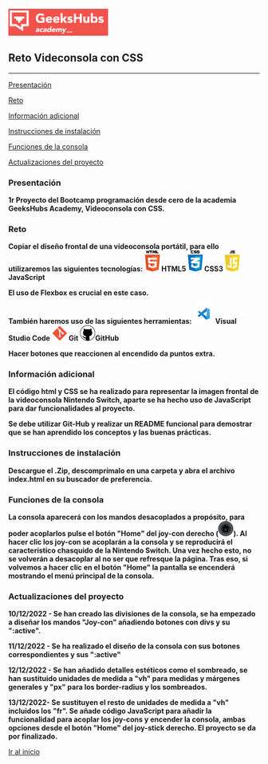 <a name="top"></a>
<img src= "./imagenes/geekshubs.png" width="200"> 


##   Reto Videconsola con CSS

----------------------------------

[Presentación](#id1)

[Reto](#id2)

[Información adicional](#id3)

[Instrucciones de instalación](#id4)

[Funciones de la consola](#id5)

[Actualizaciones del proyecto](#id6)

<a name="id1"></a>

###   Presentación
 

<b>1r Proyecto del Bootcamp programación desde cero de la academia GeeksHubs Academy, Videoconsola con CSS.</b>

<a name="id2"></a>

###   Reto

<b> Copiar el diseño frontal de una videoconsola portátil, para ello utilizaremos las siguientes tecnologías:</b>
    <b> <img src= "./imagenes/html5.png" width="30"> HTML5 </b>
    <b> <img src= "./imagenes/css.png" width="30"> CSS3 </b>
    <b> <img src= "./imagenes/javascript.png" width="30"> JavaScript </b>

<b>El uso de Flexbox es crucial en este caso.</b>

<b>También haremos uso de las siguientes herramientas:</b>
    <b> <img src= "./imagenes/visualstudio.png" width="40"> Visual Studio Code</b>
    <b> <img src= "./imagenes/git.png" width="30"> Git</b>
    <b> <img src= "./imagenes/github.png" width="30">GitHub</b>
  
  
  
  
    
    
<b>Hacer botones que reaccionen al encendido da puntos extra.</b>

<a name="id3"></a>

###  Información adicional

<b> El código html y CSS se ha realizado para representar la imagen frontal de la videoconsola Nintendo Switch, aparte se ha hecho uso de JavaScript para dar funcionalidades al proyecto.</b>

<b>Se debe utilizar Git-Hub y realizar un README funcional para demostrar que se han aprendido los conceptos y las buenas prácticas.</b>

<a name="id4"></a>

###  Instrucciones de instalación

<b> Descargue el .Zip, descomprímalo en una carpeta y abra el archivo index.html en su buscador de preferencia.</b>

<a name="id5"></a>

### Funciones de la consola

<b> La consola aparecerá con los mandos desacoplados a propósito, para poder acoplarlos pulse el botón "Home" del joy-con derecho (<img src= "./imagenes/boton_home.png" width="30">). Al hacer clic los joy-con se acoplarán a la consola y se reproducirá el característico chasquido de la Nintendo Switch. Una vez hecho esto, no se volverán a desacoplar al no ser que refresque la página. Tras eso, si volvemos a hacer clic en el botón "Home" la pantalla se encenderá mostrando el menú principal de la consola.</b>

<a name="id6"></a>

### Actualizaciones del proyecto

<b> 10/12/2022 - Se han creado las divisiones de la consola, se ha empezado a diseñar los mandos "Joy-con" añadiendo botones con divs y su ":active".</b>

<b>11/12/2022 - Se ha realizado el diseño de la consola con sus botones correspondientes y sus ":active"</b>

<b>12/12/2022 - Se han añadido detalles estéticos como el sombreado, se han sustituido unidades de medida a "vh" para medidas y márgenes generales y "px" para los border-radius y los sombreados.</b>

<b>13/12/2022- Se sustituyen el resto de unidades de medida a "vh" incluidos los "fr". Se añade código JavaScript para añadir la funcionalidad para acoplar los joy-cons y encender la consola, ambas opciones desde el botón "Home" del joy-stick derecho. El proyecto se da por finalizado.</b> 

[Ir al inicio](#top)